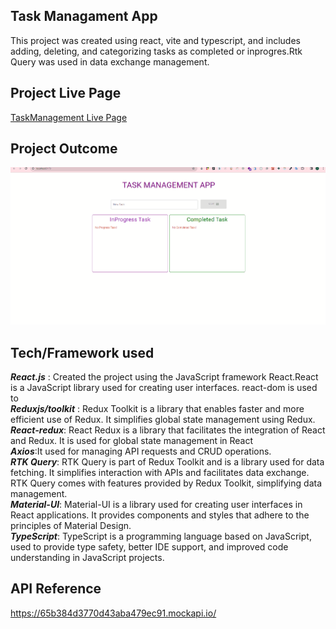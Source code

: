 ## Task Managament App

This project was created using react, vite and typescript, and includes adding, deleting, and categorizing tasks as completed or inprogres.Rtk Query was used in data exchange management.

## Project Live Page
[TaskManagement Live Page]()

## Project Outcome
![taskmanagement](tasktype.gif)

## Tech/Framework used

**_React.js_** : Created the project using the JavaScript framework React.React is a JavaScript library used for creating user interfaces. react-dom is used to <br>
**_Reduxjs/toolkit_** : Redux Toolkit is a library that enables faster and more efficient use of Redux. It simplifies global state management using Redux. <br>
**_React-redux_**: React Redux is a library that facilitates the integration of React and Redux. It is used for global state management in React <br>
**_Axios_**:It used for managing API requests and CRUD operations.<br>
**_RTK Query_**: RTK Query is part of Redux Toolkit and is a library used for data fetching. It simplifies interaction with APIs and facilitates data exchange. RTK Query comes with features provided by Redux Toolkit, simplifying data management.<br>
***_Material-UI_***: Material-UI is a library used for creating user interfaces in React applications. It provides components and styles that adhere to the principles of Material Design.<br>
***TypeScript***: TypeScript is a programming language based on JavaScript, used to provide type safety, better IDE support, and improved code understanding in JavaScript projects.

## API Reference

https://65b384d3770d43aba479ec91.mockapi.io/